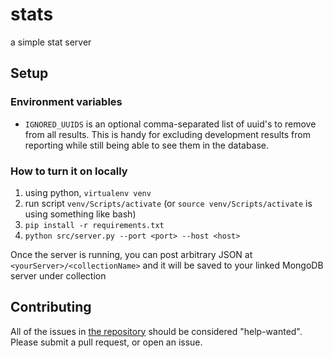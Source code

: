 # stats
a simple stat server

## Setup

### Environment variables

* `IGNORED_UUIDS` is an optional comma-separated list of uuid's to remove from all results. This is handy for excluding development results from reporting while still being able to see them in the database.

### How to turn it on locally

1. using python, `virtualenv venv`
1. run script `venv/Scripts/activate` (or `source venv/Scripts/activate` is using something like bash)
1. `pip install -r requirements.txt`
1. `python src/server.py --port <port> --host <host>`

Once the server is running, you can post arbitrary JSON at `<yourServer>/<collectionName>` and it will be saved to your linked MongoDB server under collection <collectionName>

## Contributing

All of the issues in [the repository](https://github.com/icbat/stats) should be considered "help-wanted". Please submit a pull request, or open an issue.
